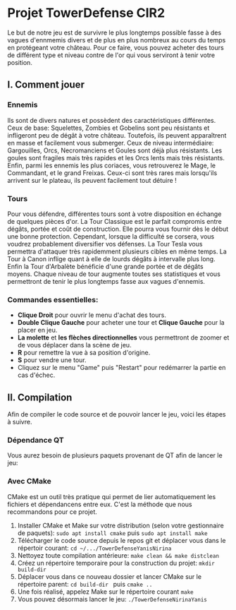 # Projet TowerDefense CIR2
Le but de notre jeu est de survivre le plus longtemps possible fasse à des vagues d'ennmemis divers et de plus en plus nombreux au cours du temps en protégeant votre château.
Pour ce faire, vous pouvez acheter des tours de différent type et niveau contre de l'or qui vous serviront à tenir votre position.

## I. Comment jouer
### Ennemis
Ils sont de divers natures et possèdent des caractéristiques différentes. Ceux de base: Squelettes, Zombies et Gobelins sont peu résistants et infligeront peu de dégât à votre château. Toutefois, ils peuvent apparaîtrent en masse et facilement vous submerger. Ceux de niveau intermédiaire: Gargouilles, Orcs, Necromanciens et Goules sont déjà plus résistants. Les goules sont fragiles mais très rapides et les Orcs lents mais très résistants. Enfin, parmi les ennemis les plus coriaces, vous retrouverez le Mage, le Commandant, et le grand Freixas. Ceux-ci sont très rares mais lorsqu'ils arrivent sur le plateau, ils peuvent facilement tout détuire !

### Tours
Pour vous défendre, différentes tours sont à votre disposition en échange de quelques pièces d'or. La Tour Classique est le parfait compromis entre dégâts, portée et coût de construction. Elle pourra vous fournir dès le début une bonne protection. Cependant, lorsque la difficulté se corsera, vous voudrez probablement diversifier vos défenses. La Tour Tesla vous permettra d'attaquer très rapidemment plusieurs cibles en même temps. La Tour à Canon inflige quant à elle de lourds dégâts à intervalle plus long. Enfin la Tour d'Arbalète bénéficie d'une grande portée et de dégâts moyens. Chaque niveau de tour augmente toutes ses statistiques et vous permettront de tenir le plus longtemps fasse aux vagues d'ennemis.

### Commandes essentielles:
- __Clique Droit__ pour ouvrir le menu d'achat des tours.
- __Double Clique Gauche__ pour acheter une tour et __Clique Gauche__ pour la placer en jeu.
- __La molette__ et __les flèches directionnelles__ vous permettront de zoomer et de vous déplacer dans la scène de jeu.
- __R__ pour remettre la vue à sa position d'origine.
- __S__ pour vendre une tour.
- Cliquez sur le menu "Game" puis "Restart" pour redémarrer la partie en cas d'échec.

 ## II. Compilation
Afin de compiler le code source et de pouvoir lancer le jeu, voici les étapes à suivre.

### Dépendance QT
Vous aurez besoin de plusieurs paquets provenant de QT afin de lancer le jeu:

### Avec CMake
CMake est un outil très pratique qui permet de lier automatiquement les fichiers et dépendancens entre eux. C'est la méthode que nous recommandons pour ce projet.
1. Installer CMake et Make sur votre distribution (selon votre gestionnaire de paquets):
```sudo apt install cmake``` puis
```sudo apt install make```
2. Télécharger le code source depuis le repos git et déplacer vous dans le répertoir courant:
```cd ~/.../TowerDefenseYanisNirina```
3. Nettoyez toute compilation antérieure:
```make clean && make distclean```
4. Créez un répertoire temporaire pour la construction du projet:
```mkdir build-dir```
5. Déplacer vous dans ce nouveau dossier et lancer CMake sur le répertoire parent:
```cd build-dir ``` puis
```cmake ..```
6. Une fois réalisé, appelez Make sur le répertoire courant
```make```
7. Vous pouvez désormais lancer le jeu:
```./TowerDefenseNirinaYanis```




